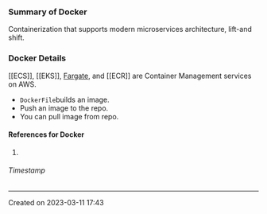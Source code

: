 ### Summary of Docker
Containerization that supports modern microservices architecture, lift-and shift. 
### Docker Details
[[ECS]], [[EKS]], [Fargate](Fargate), and [[ECR]] are Container Management services on AWS.

- `DockerFile`builds an image.
- Push an image to the repo.
- You can pull image from repo.
#### References for Docker
1. 
###### Timestamp
---
Created on 2023-03-11 17:43